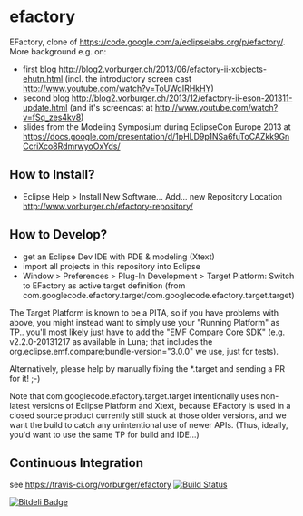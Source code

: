 efactory
========

EFactory, clone of https://code.google.com/a/eclipselabs.org/p/efactory/.
More background e.g. on:

* first blog http://blog2.vorburger.ch/2013/06/efactory-ii-xobjects-ehutn.html (incl. the introductory screen cast http://www.youtube.com/watch?v=ToUWqIRHkHY)
* second blog http://blog2.vorburger.ch/2013/12/efactory-ii-eson-201311-update.html (and it's screencast at http://www.youtube.com/watch?v=fSq_zes4kv8)
* slides from the Modeling Symposium during EclipseCon Europe 2013 at https://docs.google.com/presentation/d/1pHLD9p1NSa6fuToCAZkk9GnCcriXco8RdmrwyoOxYds/


How to Install?
---------------

* Eclipse Help > Install New Software... Add... new Repository Location http://www.vorburger.ch/efactory-repository/


How to Develop?
---------------

* get an Eclipse Dev IDE with PDE & modeling (Xtext) 
* import all projects in this repository into Eclipse 
* Window > Preferences > Plug-In Development > Target Platform: Switch to EFactory as active target definition (from com.googlecode.efactory.target/com.googlecode.efactory.target.target) 

The Target Platform is known to be a PITA, so if you have problems with above,
you might instead want to simply use your "Running Platform" as TP.. you'll most likely
just have to add the "EMF Compare Core SDK" (e.g. v2.2.0-20131217 as available in Luna; 
that includes the org.eclipse.emf.compare;bundle-version="3.0.0" we use, just for tests).

Alternatively, please help by manually fixing the *.target and sending a PR for it! ;-)

Note that com.googlecode.efactory.target.target intentionally uses non-latest versions of Eclipse Platform and Xtext,
because EFactory is used in a closed source product currently still stuck at those older versions, and we want the build
to catch any unintentional use of newer APIs.  (Thus, ideally, you'd want to use the same TP for build and IDE...)


Continuous Integration
----------------------

see https://travis-ci.org/vorburger/efactory
[![Build Status](https://travis-ci.org/vorburger/efactory.png?branch=master)](https://travis-ci.org/vorburger/efactory)


[![Bitdeli Badge](https://d2weczhvl823v0.cloudfront.net/vorburger/efactory/trend.png)](https://bitdeli.com/free "Bitdeli Badge")

